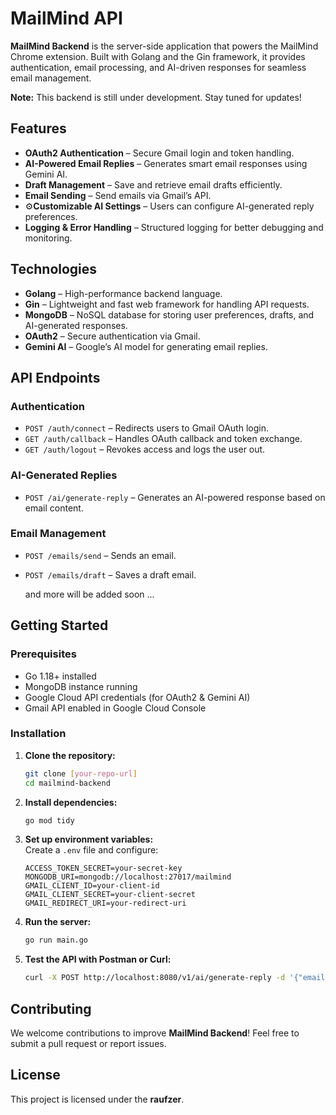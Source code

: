 # MailMind API

**MailMind Backend** is the server-side application that powers the MailMind Chrome extension. Built with Golang and the Gin framework, it provides authentication, email processing, and AI-driven responses for seamless email management.

**Note:** This backend is still under development. Stay tuned for updates!

## Features  

* **OAuth2 Authentication** – Secure Gmail login and token handling.  
* **AI-Powered Email Replies** – Generates smart email responses using Gemini AI.  
* **Draft Management** – Save and retrieve email drafts efficiently.  
* **Email Sending** – Send emails via Gmail’s API.  
* ⚙**Customizable AI Settings** – Users can configure AI-generated reply preferences.  
* **Logging & Error Handling** – Structured logging for better debugging and monitoring.  

## Technologies  

* **Golang** – High-performance backend language.  
* **Gin** – Lightweight and fast web framework for handling API requests.  
* **MongoDB** – NoSQL database for storing user preferences, drafts, and AI-generated responses.  
* **OAuth2** – Secure authentication via Gmail.  
* **Gemini AI** – Google’s AI model for generating email replies.  

## API Endpoints  

### Authentication  
- `POST /auth/connect` – Redirects users to Gmail OAuth login.  
- `GET /auth/callback` – Handles OAuth callback and token exchange.  
- `GET /auth/logout` – Revokes access and logs the user out.  

### AI-Generated Replies  
- `POST /ai/generate-reply` – Generates an AI-powered response based on email content.  

### Email Management  
- `POST /emails/send` – Sends an email.  
- `POST /emails/draft` – Saves a draft email.

  and more will be added soon ...

## Getting Started  

### Prerequisites  

* Go 1.18+ installed  
* MongoDB instance running  
* Google Cloud API credentials (for OAuth2 & Gemini AI)  
* Gmail API enabled in Google Cloud Console  

### Installation  

1. **Clone the repository:**  
   ```bash  
   git clone [your-repo-url]  
   cd mailmind-backend  
   ```  

2. **Install dependencies:**  
   ```bash  
   go mod tidy  
   ```  

3. **Set up environment variables:**  
   Create a `.env` file and configure:  
   ```env  
   ACCESS_TOKEN_SECRET=your-secret-key  
   MONGODB_URI=mongodb://localhost:27017/mailmind  
   GMAIL_CLIENT_ID=your-client-id  
   GMAIL_CLIENT_SECRET=your-client-secret  
   GMAIL_REDIRECT_URI=your-redirect-uri  
   ```  

4. **Run the server:**  
   ```bash  
   go run main.go  
   ```  

5. **Test the API with Postman or Curl:**  
   ```bash  
   curl -X POST http://localhost:8080/v1/ai/generate-reply -d '{"email_id": "some_id", "content": "Hello, how are you?"}'  
   ```  

## Contributing  

We welcome contributions to improve **MailMind Backend**! Feel free to submit a pull request or report issues.  

## License  

This project is licensed under the **raufzer**.  

